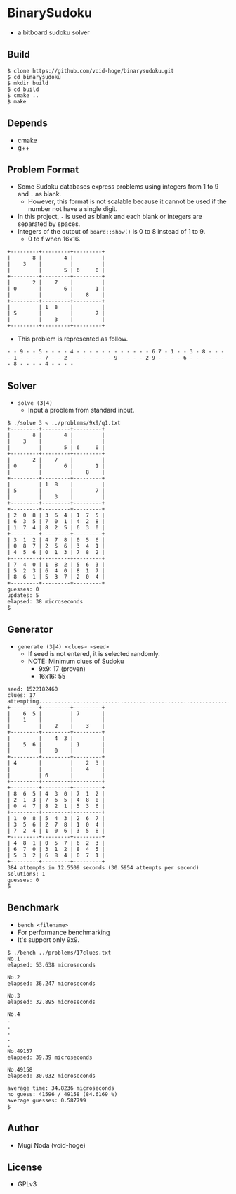 # BinarySudoku
- a bitboard sudoku solver

## Build
```
$ clone https://github.com/void-hoge/binarysudoku.git
$ cd binarysudoku
$ mkdir build
$ cd build
$ cmake ..
$ make
```

## Depends
- cmake
- g++

## Problem Format
- Some Sudoku databases express problems using integers from 1 to 9 and `.` as blank.
  - However, this format is not scalable because it cannot be used if the number not have a single digit.
- In this project, `-` is used as blank and each blank or integers are separated by spaces.
- Integers of the output of `board::show()` is 0 to 8 instead of 1 to 9.
  - 0 to f when 16x16.
```
+---------+---------+---------+
|       8 |       4 |         |
|    3    |         |         |
|         |       5 | 6     0 |
+---------+---------+---------+
|       2 |    7    |         |
| 0       |       6 |       1 |
|         |         |    8    |
+---------+---------+---------+
|         | 1  8    |         |
| 5       |         |       7 |
|         |    3    |         |
+---------+---------+---------+
```
- This problem is represented as follow.
```
- - 9 - - 5 - - - - 4 - - - - - - - - - - - - 6 7 - 1 - - 3 - 8 - - - - 1 - - - - 7 - - 2 - - - - - - - 9 - - - - 2 9 - - - - 6 - - - - - - - 8 - - - - 4 - - - -
```

## Solver
- `solve (3|4)`
  - Input a problem from standard input.

```
$ ./solve 3 < ../problems/9x9/q1.txt
+---------+---------+---------+
|       8 |       4 |         |
|    3    |         |         |
|         |       5 | 6     0 |
+---------+---------+---------+
|       2 |    7    |         |
| 0       |       6 |       1 |
|         |         |    8    |
+---------+---------+---------+
|         | 1  8    |         |
| 5       |         |       7 |
|         |    3    |         |
+---------+---------+---------+
+---------+---------+---------+
| 2  0  8 | 3  6  4 | 1  7  5 |
| 6  3  5 | 7  0  1 | 4  2  8 |
| 1  7  4 | 8  2  5 | 6  3  0 |
+---------+---------+---------+
| 3  1  2 | 4  7  8 | 0  5  6 |
| 0  8  7 | 2  5  6 | 3  4  1 |
| 4  5  6 | 0  1  3 | 7  8  2 |
+---------+---------+---------+
| 7  4  0 | 1  8  2 | 5  6  3 |
| 5  2  3 | 6  4  0 | 8  1  7 |
| 8  6  1 | 5  3  7 | 2  0  4 |
+---------+---------+---------+
guesses: 0
updates: 5
elapsed: 38 microseconds
$
```

## Generator
- `generate (3|4) <clues> <seed>`
  - If seed is not entered, it is selected randomly.
  - NOTE: Minimum clues of Sudoku
	- 9x9: 17 (proven)
	- 16x16: 55
	
```
seed: 1522182460
clues: 17
attempting................................................................................................................................................................................................................................................................................................................................................................................................
+---------+---------+---------+
|    6  5 |         | 7       |
|    1    |         |         |
|         |    2    |    3    |
+---------+---------+---------+
|         |    4  3 |         |
|    5  6 |         | 1       |
|         |    0    |         |
+---------+---------+---------+
| 4       |         |    2  3 |
|         |         |    4    |
|         | 6       |         |
+---------+---------+---------+
+---------+---------+---------+
| 8  6  5 | 4  3  0 | 7  1  2 |
| 2  1  3 | 7  6  5 | 4  8  0 |
| 0  4  7 | 8  2  1 | 5  3  6 |
+---------+---------+---------+
| 1  0  8 | 5  4  3 | 2  6  7 |
| 3  5  6 | 2  7  8 | 1  0  4 |
| 7  2  4 | 1  0  6 | 3  5  8 |
+---------+---------+---------+
| 4  8  1 | 0  5  7 | 6  2  3 |
| 6  7  0 | 3  1  2 | 8  4  5 |
| 5  3  2 | 6  8  4 | 0  7  1 |
+---------+---------+---------+
384 attempts in 12.5509 seconds (30.5954 attempts per second)
solutions: 1
guesses: 0
$
```

## Benchmark
- `bench <filename>`
- For performance benchmarking
- It's support only 9x9.

```
$ ./bench ../problems/17clues.txt
No.1
elapsed: 53.638 microseconds

No.2
elapsed: 36.247 microseconds

No.3
elapsed: 32.895 microseconds

No.4
.
.
.
.
.
No.49157
elapsed: 39.39 microseconds

No.49158
elapsed: 30.032 microseconds

average time: 34.8236 microseconds
no guess: 41596 / 49158 (84.6169 %)
average guesses: 0.587799
$
```

## Author
- Mugi Noda (void-hoge)

## License
- GPLv3
